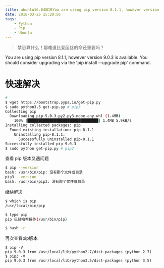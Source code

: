 ```yaml
---
title: ubuntu16.04解决You are using pip version 8.1.1, however version 9.0.3 is available.
date: 2018-03-25 15:20:56
tags: 
    - Python
    - Pip
    - Ubuntu
---
```


> 禁忌算什么！那难道比爱丽丝的命还重要吗？

You are using pip version 8.1.1, however version 9.0.3 is available.
You should consider upgrading via the 'pip install --upgrade pip' command.

<!-- more -->

# 快速解决

``` bash
# 
$ wget https://bootstrap.pypa.io/get-pip.py
$ sudo python3.5 get-pip.py # pip3
Collecting pip
  Downloading pip-9.0.3-py2.py3-none-any.whl (1.4MB)
    100% |████████████████████████████████| 1.4MB 5.9kB/s 
Installing collected packages: pip
  Found existing installation: pip 8.1.1
    Uninstalling pip-8.1.1:
      Successfully uninstalled pip-8.1.1
Successfully installed pip-9.0.3
$ sudo python get-pip.py # pip2
```

查看 pip 版本又遇问题
``` bash
$ pip --version
bash: /usr/bin/pip: 没有那个文件或目录
pip3 --version
bash: /usr/bin/pip3: 没有那个文件或目录
```

继续解决

``` bash
$ which is pip
/usr/local/bin/pip

$ type pip
pip 已经哈希操作(/usr/bin/pip)

$ hash -r
```

再次查看pip版本
```
$ pip -V
pip 9.0.3 from /usr/local/lib/python2.7/dist-packages (python 2.7)
$ pip3 -V
pip 9.0.3 from /usr/local/lib/python3.5/dist-packages (python 3.5)
```
